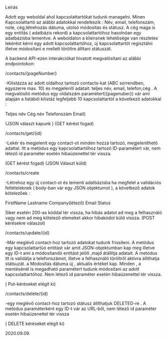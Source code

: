 Leírás

Adott egy weboldal ahol kapcsolattartókat tudunk managelni.
Minen Kapcsolattartó az alábbi adatokkal rendelkezik : Név, email, telefonszám, note, cég,létrehozás dátuma, utolsó módosítás és státusz.
A cég maga is egy entitás ( adatbázis rekord) a kapcsolattartóhoz hasolnóan egy adatbázisba lementve.
A weboldalon a kliensnek lehetősége van részletes lekérést kérni egy adott
kapcsolattartóhoz, új kapcsolattartót regisztálni illetve módosítani e mellett töröltre állítani státuszát.

A backend API-ezen interakciókat hivatott megvalósítani az alábbi endpointokon:

/contacts/{pageNumber}

-Kilistázza az adott oldalhoz tartozó contacts-kat (ABC sorrendben, egyszerre max. 10) és megjeleníti adatait: teljes név, email, telefon,cég .
A megvalósító metódus egy oldalszám paramétert({pagenuber}) vár ami alapján a listából kilistáz legfeljebb 10 kapcsolattartót a következő adatokkal :

Teljes név
Cég név 
Telefonszám
Email)

(JSON választ kapunk )
(GET kérést fogad)

/contacts/get/{id}

-Lekér és megjelenít egy contact-ot minden hozzá tartozó, megjeleníthető adattal.
Itt a metódus egy kapcsolattartóhoz tartozó ID-paramétert vár, nem létező id paraméter esetén hibaüzenettel tér vissza.

(GET kérést fogad) 
(JSON Választ küld)

/contacts/create

-Létrehoz egy új contact-ot és lementi adatbázisba ha megfelel a validációs feltételeknek ( body-ban vár egy JSON objektumot ),
a következő adatok kötelezőek :

FirstName
Lastname
Company(létező)
Email
Status

Siker esetén 200-as kóddal tér vissza, ha hibás adatot ad meg a felhasználó  vagy nem ad meg kötelező elemeket akkor hibakódot küld vissza. (POST kérésekre válaszol)

/contacts/update/{id}

-Már meglévő contact-hoz tartozó adatokat tudunk frissíteni.
A metódus egy kapcsolattartüó entitást vár amit JSON-objektumban kap meg illetve egy ID-t ami a módosítandó entitást jelöli ,majd átállítja adatait.
A metódus itt is validálja a telefonszámot, illetve a felhasználó töröltről aktívra állíthatja státsuzát. a Módosítás dátuma új , aktuális értéket kap.
Minden , a mentésénél is megadható paramétert tudunk módosítani az adott kapcsolattartóhoz.
Nem létező id paraméter esetén hibaüzenettel tér vissza.

( Put-kéréseket elégít ki)

/contacts/delete/{id}

-egy meglévő contact-hoz tartozó státusz állíthatjuk DELETED-re .
A metódus paraméterként egy ID-t vár az URL-ből,
nem létező id paraméter esetén hibaüzenettel tér vissza

( DELETE kéréseket elégít ki)

2020.09.09.